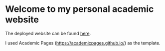 # Welcome to my personal academic website

The deployed website can be found [here](https://michaelneunteufel.github.io/).

I used Academic Pages (https://academicpages.github.io/) as the template.
